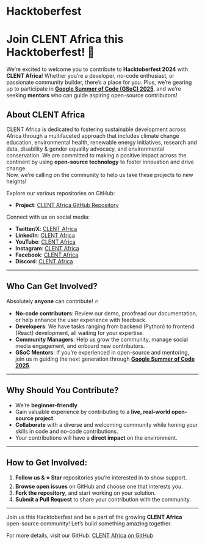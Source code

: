 # Hacktoberfest

# Join CLENT Africa this Hacktoberfest! 🚀

We’re excited to welcome you to contribute to **Hacktoberfest 2024** with **CLENT Africa**! Whether you’re a developer, no-code enthusiast, or passionate community builder, there’s a place for you. Plus, we’re gearing up to participate in **[Google Summer of Code (GSoC) 2025](https://github.com/clentafrica/gsoc)**, and we’re seeking **mentors** who can guide aspiring open-source contributors!

## About CLENT Africa

CLENT Africa is dedicated to fostering sustainable development across Africa through a multifaceted approach that includes climate change education, environmental health, renewable energy initiatives, research and data, disability & gender equality advocacy, and environmental conservation. We are committed to making a positive impact across the continent by using **open-source technology** to foster innovation and drive change.  
Now, we’re calling on the community to help us take these projects to new heights!

Explore our various repositories on GitHub:

- **Project**: [CLENT Africa GitHub Repository](https://github.com/orgs/clentafrica/repositories)

Connect with us on social media:

- **Twitter/X**: [CLENT Africa](https://twitter.com/clentafrica)
- **LinkedIn**: [CLENT Africa](https://www.linkedin.com/company/clentafrica)
- **YouTube**: [CLENT Africa](https://www.youtube.com/@clentafrica)
- **Instagram**: [CLENT Africa](https://www.instagram.com/clentafrica)
- **Facebook**: [CLENT Africa](https://www.facebook.com/clentafrica)
- **Discord**: [CLENT Africa](https://discord.gg/u5yWdGNmyR)

---

## Who Can Get Involved?

Absolutely **anyone** can contribute! 🔥

- **No-code contributors**: Review our demo, proofread our documentation, or help enhance the user experience with feedback.
- **Developers**: We have tasks ranging from backend (Python) to frontend (React) development, all waiting for your expertise.
- **Community Managers**: Help us grow the community, manage social media engagement, and onboard new contributors.
- **GSoC Mentors**: If you’re experienced in open-source and mentoring, join us in guiding the next generation through **[Google Summer of Code 2025](https://github.com/clentafrica/gsoc)**.

---

## Why Should You Contribute?

- We’re **beginner-friendly**
- Gain valuable experience by contributing to a **live, real-world open-source project**.
- **Collaborate** with a diverse and welcoming community while honing your skills in code and no-code contributions.
- Your contributions will have a **direct impact** on the environment.

---

## How to Get Involved:

1. **Follow us & ⭐ Star** repositories you’re interested in to show support.
2. **Browse open issues** on GitHub and choose one that interests you.
3. **Fork the repository**, and start working on your solution.
4. **Submit a Pull Request** to share your contribution with the community.

---

Join us this Hacktoberfest and be a part of the growing **CLENT Africa** open-source community! Let’s build something amazing together.

For more details, visit our GitHub: [CLENT Africa on GitHub](https://github.com/clentafrica)
